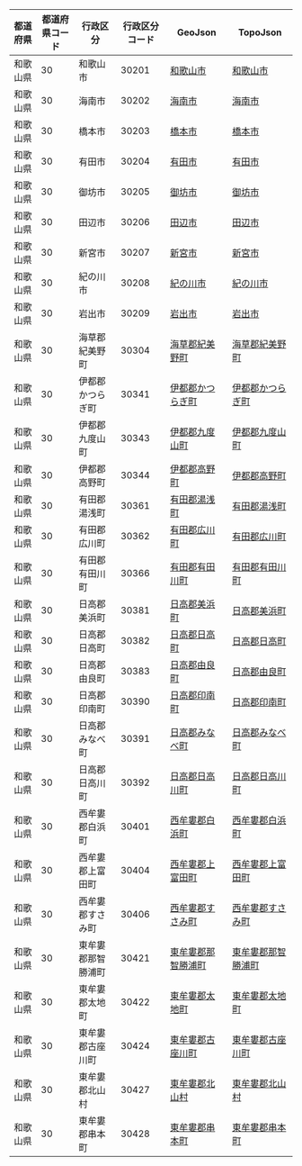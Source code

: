 | 都道府県 | 都道府県コード | 行政区分 | 行政区分コード | GeoJson | TopoJson |
|-----------|--------------|--------- |--------------|------|------|
| 和歌山県 | 30 | 和歌山市 | 30201 | [和歌山市](/geojson/cities/30/30201.json) | [和歌山市](/topojson/cities/30/30201.topojson) |
| 和歌山県 | 30 | 海南市 | 30202 | [海南市](/geojson/cities/30/30202.json) | [海南市](/topojson/cities/30/30202.topojson) |
| 和歌山県 | 30 | 橋本市 | 30203 | [橋本市](/geojson/cities/30/30203.json) | [橋本市](/topojson/cities/30/30203.topojson) |
| 和歌山県 | 30 | 有田市 | 30204 | [有田市](/geojson/cities/30/30204.json) | [有田市](/topojson/cities/30/30204.topojson) |
| 和歌山県 | 30 | 御坊市 | 30205 | [御坊市](/geojson/cities/30/30205.json) | [御坊市](/topojson/cities/30/30205.topojson) |
| 和歌山県 | 30 | 田辺市 | 30206 | [田辺市](/geojson/cities/30/30206.json) | [田辺市](/topojson/cities/30/30206.topojson) |
| 和歌山県 | 30 | 新宮市 | 30207 | [新宮市](/geojson/cities/30/30207.json) | [新宮市](/topojson/cities/30/30207.topojson) |
| 和歌山県 | 30 | 紀の川市 | 30208 | [紀の川市](/geojson/cities/30/30208.json) | [紀の川市](/topojson/cities/30/30208.topojson) |
| 和歌山県 | 30 | 岩出市 | 30209 | [岩出市](/geojson/cities/30/30209.json) | [岩出市](/topojson/cities/30/30209.topojson) |
| 和歌山県 | 30 | 海草郡紀美野町 | 30304 | [海草郡紀美野町](/geojson/cities/30/30304.json) | [海草郡紀美野町](/topojson/cities/30/30304.topojson) |
| 和歌山県 | 30 | 伊都郡かつらぎ町 | 30341 | [伊都郡かつらぎ町](/geojson/cities/30/30341.json) | [伊都郡かつらぎ町](/topojson/cities/30/30341.topojson) |
| 和歌山県 | 30 | 伊都郡九度山町 | 30343 | [伊都郡九度山町](/geojson/cities/30/30343.json) | [伊都郡九度山町](/topojson/cities/30/30343.topojson) |
| 和歌山県 | 30 | 伊都郡高野町 | 30344 | [伊都郡高野町](/geojson/cities/30/30344.json) | [伊都郡高野町](/topojson/cities/30/30344.topojson) |
| 和歌山県 | 30 | 有田郡湯浅町 | 30361 | [有田郡湯浅町](/geojson/cities/30/30361.json) | [有田郡湯浅町](/topojson/cities/30/30361.topojson) |
| 和歌山県 | 30 | 有田郡広川町 | 30362 | [有田郡広川町](/geojson/cities/30/30362.json) | [有田郡広川町](/topojson/cities/30/30362.topojson) |
| 和歌山県 | 30 | 有田郡有田川町 | 30366 | [有田郡有田川町](/geojson/cities/30/30366.json) | [有田郡有田川町](/topojson/cities/30/30366.topojson) |
| 和歌山県 | 30 | 日高郡美浜町 | 30381 | [日高郡美浜町](/geojson/cities/30/30381.json) | [日高郡美浜町](/topojson/cities/30/30381.topojson) |
| 和歌山県 | 30 | 日高郡日高町 | 30382 | [日高郡日高町](/geojson/cities/30/30382.json) | [日高郡日高町](/topojson/cities/30/30382.topojson) |
| 和歌山県 | 30 | 日高郡由良町 | 30383 | [日高郡由良町](/geojson/cities/30/30383.json) | [日高郡由良町](/topojson/cities/30/30383.topojson) |
| 和歌山県 | 30 | 日高郡印南町 | 30390 | [日高郡印南町](/geojson/cities/30/30390.json) | [日高郡印南町](/topojson/cities/30/30390.topojson) |
| 和歌山県 | 30 | 日高郡みなべ町 | 30391 | [日高郡みなべ町](/geojson/cities/30/30391.json) | [日高郡みなべ町](/topojson/cities/30/30391.topojson) |
| 和歌山県 | 30 | 日高郡日高川町 | 30392 | [日高郡日高川町](/geojson/cities/30/30392.json) | [日高郡日高川町](/topojson/cities/30/30392.topojson) |
| 和歌山県 | 30 | 西牟婁郡白浜町 | 30401 | [西牟婁郡白浜町](/geojson/cities/30/30401.json) | [西牟婁郡白浜町](/topojson/cities/30/30401.topojson) |
| 和歌山県 | 30 | 西牟婁郡上富田町 | 30404 | [西牟婁郡上富田町](/geojson/cities/30/30404.json) | [西牟婁郡上富田町](/topojson/cities/30/30404.topojson) |
| 和歌山県 | 30 | 西牟婁郡すさみ町 | 30406 | [西牟婁郡すさみ町](/geojson/cities/30/30406.json) | [西牟婁郡すさみ町](/topojson/cities/30/30406.topojson) |
| 和歌山県 | 30 | 東牟婁郡那智勝浦町 | 30421 | [東牟婁郡那智勝浦町](/geojson/cities/30/30421.json) | [東牟婁郡那智勝浦町](/topojson/cities/30/30421.topojson) |
| 和歌山県 | 30 | 東牟婁郡太地町 | 30422 | [東牟婁郡太地町](/geojson/cities/30/30422.json) | [東牟婁郡太地町](/topojson/cities/30/30422.topojson) |
| 和歌山県 | 30 | 東牟婁郡古座川町 | 30424 | [東牟婁郡古座川町](/geojson/cities/30/30424.json) | [東牟婁郡古座川町](/topojson/cities/30/30424.topojson) |
| 和歌山県 | 30 | 東牟婁郡北山村 | 30427 | [東牟婁郡北山村](/geojson/cities/30/30427.json) | [東牟婁郡北山村](/topojson/cities/30/30427.topojson) |
| 和歌山県 | 30 | 東牟婁郡串本町 | 30428 | [東牟婁郡串本町](/geojson/cities/30/30428.json) | [東牟婁郡串本町](/topojson/cities/30/30428.topojson) |
